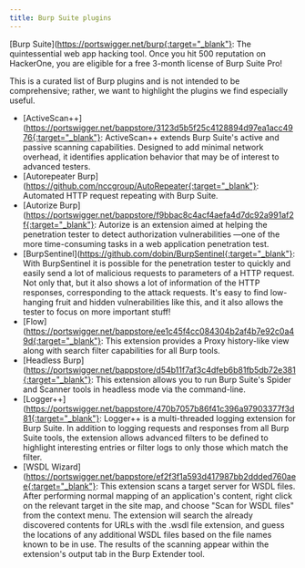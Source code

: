 ```yaml
---
title: Burp Suite plugins
---
```


[Burp Suite](https://portswigger.net/burp{:target="_blank"}: The quintessential web app hacking tool. Once you hit 500 reputation on HackerOne, you are eligible for a free 3-month license of Burp Suite Pro!

This is a curated list of Burp plugins and is not intended to be comprehensive; rather, we want to highlight the plugins we find especially useful.

* [ActiveScan++](https://portswigger.net/bappstore/3123d5b5f25c4128894d97ea1acc4976{:target="_blank"}: ActiveScan++ extends Burp Suite's active and passive scanning capabilities. Designed to add minimal network overhead, it identifies application behavior that may be of interest to advanced testers.
* [Autorepeater Burp](https://github.com/nccgroup/AutoRepeater{:target="_blank"}: Automated HTTP request repeating with Burp Suite.
* [Autorize Burp](https://portswigger.net/bappstore/f9bbac8c4acf4aefa4d7dc92a991af2f{:target="_blank"}: Autorize is an extension aimed at helping the penetration tester to detect authorization vulnerabilities —one of the more time-consuming tasks in a web application penetration test.
* [BurpSentinel](https://github.com/dobin/BurpSentinel{:target="_blank"}: With BurpSentinel it is possible for the penetration tester to quickly and easily send a lot of malicious requests to parameters of a HTTP request. Not only that, but it also shows a lot of information of the HTTP responses, corresponding to the attack requests. It's easy to find low-hanging fruit and hidden vulnerabilities like this, and it also allows the tester to focus on more important stuff!
* [Flow](https://portswigger.net/bappstore/ee1c45f4cc084304b2af4b7e92c0a49d{:target="_blank"}: This extension provides a Proxy history-like view along with search filter capabilities for all Burp tools.
* [Headless Burp](https://portswigger.net/bappstore/d54b11f7af3c4dfeb6b81fb5db72e381{:target="_blank"}: This extension allows you to run Burp Suite's Spider and Scanner tools in headless mode via the command-line.
* [Logger++](https://portswigger.net/bappstore/470b7057b86f41c396a97903377f3d81{:target="_blank"}: Logger++ is a multi-threaded logging extension for Burp Suite. In addition to logging requests and responses from all Burp Suite tools, the extension allows advanced filters to be defined to highlight interesting entries or filter logs to only those which match the filter.
* [WSDL Wizard](https://portswigger.net/bappstore/ef2f3f1a593d417987bb2ddded760aee{:target="_blank"}: This extension scans a target server for WSDL files. After performing normal mapping of an application's content, right click on the relevant target in the site map, and choose "Scan for WSDL files" from the context menu. The extension will search the already discovered contents for URLs with the .wsdl file extension, and guess the locations of any additional WSDL files based on the file names known to be in use. The results of the scanning appear within the extension's output tab in the Burp Extender tool.
